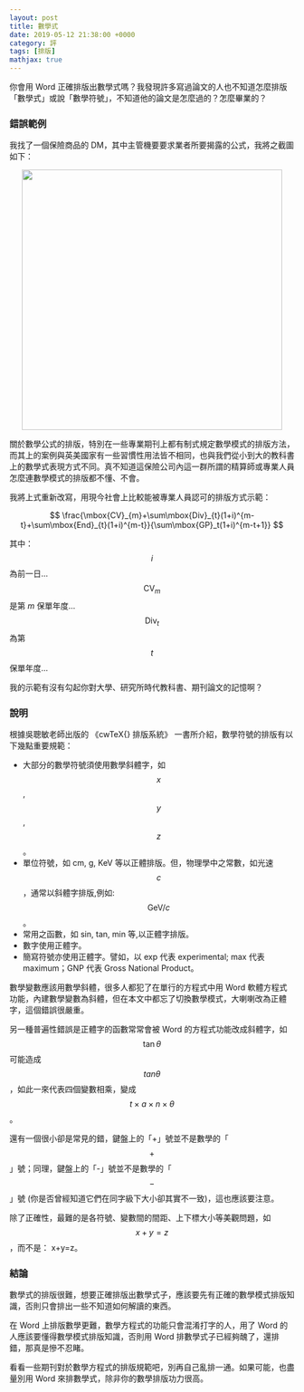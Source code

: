 ```yaml
---
layout: post
title: 數學式
date: 2019-05-12 21:38:00 +0000
category: 評
tags: [排版]
mathjax: true
---
```

你會用 Word 正確排版出數學式嗎？我發現許多寫過論文的人也不知道怎麼排版「數學式」或說「數學符號」，不知道他的論文是怎麼過的？怎麼畢業的？


<!--more-->

### 錯誤範例

我找了一個保險商品的 DM，其中主管機要要求業者所要揭露的公式，我將之截圖如下：

<img src="/blog/assets/images/2019/math.jpg" style="display:block;margin:auto;width:460px"/>

關於數學公式的排版，特別在一些專業期刊上都有制式規定數學模式的排版方法，而其上的案例與英美國家有一些習慣性用法皆不相同，也與我們從小到大的教科書上的數學式表現方式不同。真不知道這保險公司內這一群所謂的精算師或專業人員怎麼連數學模式的排版都不懂、不會。

我將上式重新改寫，用現今社會上比較能被專業人員認可的排版方式示範：

$$
\frac{\mbox{CV}_{m}+\sum\mbox{Div}_{t}(1+i)^{m-t}+\sum\mbox{End}_{t}(1+i)^{m-t}}{\sum\mbox{GP}_t(1+i)^{m-t+1}}
$$

其中：<br />
$$i$$ 為前一日...<br />
$$\mbox{CV}_m$$ 是第 $m$ 保單年度...<br />
$$\mbox{Div}_t$$ 為第 $$t$$ 保單年度...

我的示範有沒有勾起你對大學、研究所時代教科書、期刊論文的記憶啊？

### 說明
根據吳聰敏老師出版的 《cwTeX{} 排版系統》 一書所介紹，數學符號的排版有以下幾點重要規範：
- 大部分的數學符號須使用數學斜體字，如 $$x$$, $$y$$, $$z$$。
- 單位符號，如 cm, g, KeV 等以正體排版。但，物理學中之常數，如光速 $$c$$，通常以斜體字排版,例如: $$\mbox{GeV}/c$$。
- 常用之函數，如 sin, tan, min 等,以正體字排版。
- 數字使用正體字。
- 簡寫符號亦使用正體字。譬如，以 exp 代表 experimental; max 代表 maximum；GNP 代表 Gross National Product。

數學變數應該用數學斜體，很多人都犯了在單行的方程式中用 Word 軟體方程式功能，內建數學變數為斜體，但在本文中都忘了切換數學模式，大喇喇改為正體字，這個錯誤很嚴重。

另一種普遍性錯誤是正體字的函數常常會被 Word 的方程式功能改成斜體字，如 $$\tan\theta$$ 可能造成 $$tan\theta$$，如此一來代表四個變數相乘，變成 $$t\times a\times n\times\theta$$。

還有一個很小卻是常見的錯，鍵盤上的「+」號並不是數學的「$$+$$」號；同理，鍵盤上的「-」號並不是數學的「$$-$$」號 (你是否曾經知道它們在同字級下大小卻其實不一致)，這也應該要注意。

除了正確性，最難的是各符號、變數間的間距、上下標大小等美觀問題，如 $$x+y=z$$，而不是： x+y=z。

### 結論
數學式的排版很難，想要正確排版出數學式子，應該要先有正確的數學模式排版知識，否則只會排出一些不知道如何解讀的東西。

在 Word 上排版數學更難，數學方程式的功能只會混淆打字的人，用了 Word 的人應該要懂得數學模式排版知識，否則用 Word 排數學式子已經夠醜了，還排錯，那真是慘不忍睹。

看看一些期刊對於數學方程式的排版規範吧，別再自己亂排一通。如果可能，也盡量別用 Word 來排數學式，除非你的數學排版功力很高。
